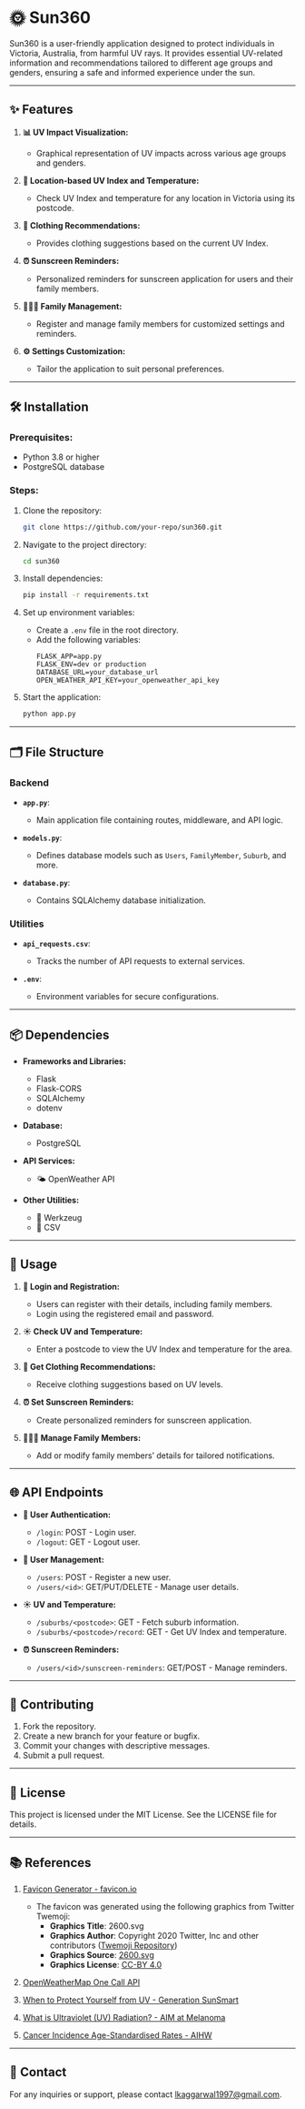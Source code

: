 # 🌞 Sun360

Sun360 is a user-friendly application designed to protect individuals in Victoria, Australia, from harmful UV rays. It provides essential UV-related information and recommendations tailored to different age groups and genders, ensuring a safe and informed experience under the sun.

---

## ✨ Features

1. **📊 UV Impact Visualization:**

   - Graphical representation of UV impacts across various age groups and genders.

2. **📍 Location-based UV Index and Temperature:**

   - Check UV Index and temperature for any location in Victoria using its postcode.

3. **👕 Clothing Recommendations:**

   - Provides clothing suggestions based on the current UV Index.

4. **⏰ Sunscreen Reminders:**

   - Personalized reminders for sunscreen application for users and their family members.

5. **👨‍👩‍👧 Family Management:**

   - Register and manage family members for customized settings and reminders.

6. **⚙️ Settings Customization:**
   - Tailor the application to suit personal preferences.

---

## 🛠️ Installation

### Prerequisites:

- Python 3.8 or higher
- PostgreSQL database

### Steps:

1. Clone the repository:

   ```bash
   git clone https://github.com/your-repo/sun360.git
   ```

2. Navigate to the project directory:

   ```bash
   cd sun360
   ```

3. Install dependencies:

   ```bash
   pip install -r requirements.txt
   ```

4. Set up environment variables:

   - Create a `.env` file in the root directory.
   - Add the following variables:
     ```
     FLASK_APP=app.py
     FLASK_ENV=dev or production
     DATABASE_URL=your_database_url
     OPEN_WEATHER_API_KEY=your_openweather_api_key
     ```

5. Start the application:
   ```bash
   python app.py
   ```

---

## 🗂️ File Structure

### **Backend**

- **`app.py`**:

  - Main application file containing routes, middleware, and API logic.

- **`models.py`**:

  - Defines database models such as `Users`, `FamilyMember`, `Suburb`, and more.

- **`database.py`**:
  - Contains SQLAlchemy database initialization.

### **Utilities**

- **`api_requests.csv`**:

  - Tracks the number of API requests to external services.

- **`.env`**:
  - Environment variables for secure configurations.

---

## 📦 Dependencies

- **Frameworks and Libraries:**

  - Flask
  - Flask-CORS
  - SQLAlchemy
  - dotenv

- **Database:**

  - PostgreSQL

- **API Services:**

  - 🌤️ OpenWeather API

- **Other Utilities:**
  - 🔐 Werkzeug
  - 📜 CSV

---

## 🚀 Usage

1. **🔑 Login and Registration:**

   - Users can register with their details, including family members.
   - Login using the registered email and password.

2. **☀️ Check UV and Temperature:**

   - Enter a postcode to view the UV Index and temperature for the area.

3. **👕 Get Clothing Recommendations:**

   - Receive clothing suggestions based on UV levels.

4. **⏰ Set Sunscreen Reminders:**

   - Create personalized reminders for sunscreen application.

5. **👨‍👩‍👧 Manage Family Members:**
   - Add or modify family members’ details for tailored notifications.

---

## 🌐 API Endpoints

- **🔑 User Authentication:**

  - `/login`: POST - Login user.
  - `/logout`: GET - Logout user.

- **👤 User Management:**

  - `/users`: POST - Register a new user.
  - `/users/<id>`: GET/PUT/DELETE - Manage user details.

- **☀️ UV and Temperature:**

  - `/suburbs/<postcode>`: GET - Fetch suburb information.
  - `/suburbs/<postcode>/record`: GET - Get UV Index and temperature.

- **⏰ Sunscreen Reminders:**
  - `/users/<id>/sunscreen-reminders`: GET/POST - Manage reminders.

---

## 🤝 Contributing

1. Fork the repository.
2. Create a new branch for your feature or bugfix.
3. Commit your changes with descriptive messages.
4. Submit a pull request.

---

## 📜 License

This project is licensed under the MIT License. See the LICENSE file for details.

---

## 📚 References

1. [Favicon Generator - favicon.io](https://favicon.io/)

   - The favicon was generated using the following graphics from Twitter Twemoji:
     - **Graphics Title**: 2600.svg
     - **Graphics Author**: Copyright 2020 Twitter, Inc and other contributors ([Twemoji Repository](https://github.com/twitter/twemoji))
     - **Graphics Source**: [2600.svg](https://github.com/twitter/twemoji/blob/master/assets/svg/2600.svg)
     - **Graphics License**: [CC-BY 4.0](https://creativecommons.org/licenses/by/4.0/)

2. [OpenWeatherMap One Call API](https://openweathermap.org/api/one-call-api)

3. [When to Protect Yourself from UV - Generation SunSmart](https://www.generationsunsmart.com.au/resources/poster-when-to-protect-yourself-from-uv/)

4. [What is Ultraviolet (UV) Radiation? - AIM at Melanoma](https://www.aimatmelanoma.org/melanoma-101/prevention/what-is-ultraviolet-uv-radiation/)

5. [Cancer Incidence Age-Standardised Rates - AIHW](https://www.google.com/url?q=https://www.aihw.gov.au/getmedia/e8779760-1b3c-4c2e-a6c2-b0a8d764c66b/AIHW-CAN-122-CDiA-2021-Book-1a-Cancer-incidence-age-standardised-rates-5-year-age-groups.xlsx.aspx&sa=D&source=apps-viewer-frontend&ust=1710438466470891&usg=AOvVaw1_D6q7O1ZWsAXDirk3QotR&hl=en-GB)

---

## 📧 Contact

For any inquiries or support, please contact [lkaggarwal1997@gmail.com](mailto:lkaggarwal1997@gmail.com).

